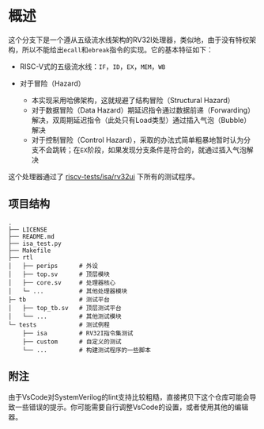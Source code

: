 # 概述
这个分支下是一个遵从五级流水线架构的RV32I处理器，类似地，由于没有特权架构，所以不能给出`ecall`和`ebreak`指令的实现。它的基本特征如下：

- RISC-V式的五级流水线：`IF`，`ID`，`EX`，`MEM`，`WB`
- 对于冒险（Hazard）

  - 本实现采用哈佛架构，这就规避了结构冒险（Structural Hazard）
  - 对于数据冒险（Data Hazard）期延迟指令通过数据前递（Forwarding）解决，双周期延迟指令（此处只有Load类型）通过插入气泡（Bubble）解决
  - 对于控制冒险（Control Hazard），采取的办法式简单粗暴地暂时认为分支不会跳转；在`EX`阶段，如果发现分支条件是符合的，就通过插入气泡解决

这个处理器通过了 [riscv-tests/isa/rv32ui](https://github.com/riscv-software-src/riscv-tests/tree/master/isa/rv32ui) 下所有的测试程序。
## 项目结构
```
.
├── LICENSE
├── README.md
├── isa_test.py
├── Makefile
├── rtl
│   ├── perips      # 外设
│   ├── top.sv      # 顶层模块
│   ├── core.sv     # 处理器核心
│   └─ ...          # 其他处理器模块
├─ tb               # 测试平台
│   ├── top_tb.sv   # 顶层测试平台
│   └── ...         # 其他测试模块
└─ tests            # 测试例程
    ├── isa         # RV32I指令集测试
    ├── custom      # 自定义的测试
    └── ...         # 构建测试程序的一些脚本
```
## 附注
由于VsCode对SystemVerilog的lint支持比较粗糙，直接拷贝下这个仓库可能会导致一些错误的提示。你可能需要自行调整VsCode的设置，或者使用其他的编辑器。